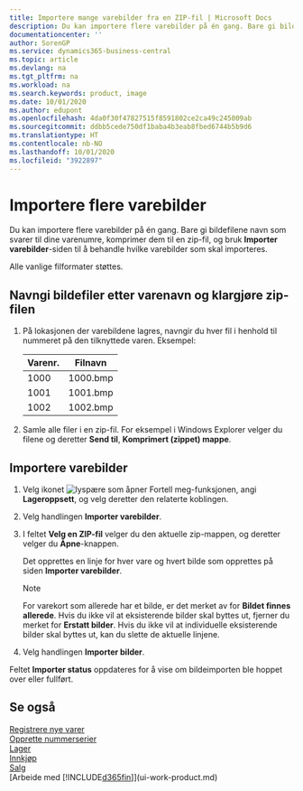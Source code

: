 ```yaml
---
title: Importere mange varebilder fra en ZIP-fil | Microsoft Docs
description: Du kan importere flere varebilder på én gang. Bare gi bildefilene navn som svarer til dine varenumre, komprimer dem til en zip-fil, og bruk Importer varebilder-siden til å behandle hvilke varebilder som skal importeres.
documentationcenter: ''
author: SorenGP
ms.service: dynamics365-business-central
ms.topic: article
ms.devlang: na
ms.tgt_pltfrm: na
ms.workload: na
ms.search.keywords: product, image
ms.date: 10/01/2020
ms.author: edupont
ms.openlocfilehash: 4da0f30f47827515f8591802ce2ca49c245009ab
ms.sourcegitcommit: ddbb5cede750df1baba4b3eab8fbed6744b5b9d6
ms.translationtype: HT
ms.contentlocale: nb-NO
ms.lasthandoff: 10/01/2020
ms.locfileid: "3922897"
---
```

# <a name="import-multiple-item-pictures"></a>Importere flere varebilder
Du kan importere flere varebilder på én gang. Bare gi bildefilene navn som svarer til dine varenumre, komprimer dem til en zip-fil, og bruk **Importer varebilder**-siden til å behandle hvilke varebilder som skal importeres.

Alle vanlige filformater støttes.

## <a name="to-name-picture-files-by-the-item-names-and-prepare-the-zip-file"></a>Navngi bildefiler etter varenavn og klargjøre zip-filen
1. På lokasjonen der varebildene lagres, navngir du hver fil i henhold til nummeret på den tilknyttede varen. Eksempel:

    |Varenr.|Filnavn|
    |-|-|
    |1000|1000.bmp|
    |1001|1001.bmp|
    |1002|1002.bmp|

2. Samle alle filer i en zip-fil. For eksempel i Windows Explorer velger du filene og deretter **Send til**, **Komprimert (zippet) mappe**.     

## <a name="to-import-item-pictures"></a>Importere varebilder
1. Velg ikonet ![lyspære som åpner Fortell meg-funksjonen](media/ui-search/search_small.png "Fortell hva du vil gjøre"), angi **Lageroppsett**, og velg deretter den relaterte koblingen.
2. Velg handlingen **Importer varebilder**.
3. I feltet **Velg en ZIP-fil** velger du den aktuelle zip-mappen, og deretter velger du **Åpne**-knappen.

    Det opprettes en linje for hver vare og hvert bilde som opprettes på siden **Importer varebilder**.

    > [!NOTE]
    > For varekort som allerede har et bilde, er det merket av for **Bildet finnes allerede**. Hvis du ikke vil at eksisterende bilder skal byttes ut, fjerner du merket for **Erstatt bilder**. Hvis du ikke vil at individuelle eksisterende bilder skal byttes ut, kan du slette de aktuelle linjene.

3. Velg handlingen **Importer bilder**.

Feltet **Importer status** oppdateres for å vise om bildeimporten ble hoppet over eller fullført.       

## <a name="see-also"></a>Se også
[Registrere nye varer](inventory-how-register-new-items.md)  
[Opprette nummerserier](ui-create-number-series.md)  
[Lager](inventory-manage-inventory.md)  
[Innkjøp](purchasing-manage-purchasing.md)  
[Salg](sales-manage-sales.md)  
[Arbeide med [!INCLUDE[d365fin](includes/d365fin_md.md)]](ui-work-product.md)
